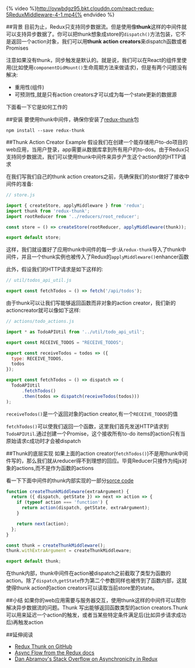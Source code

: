 {% video %}http://ovwbdgz95.bkt.clouddn.com/react-redux-5ReduxMiddleware-4-1.mp4{% endvideo %}

##背景
目前为止，Redux只支持同步数据流。但是使用像**thunk**这样的中间件就可以支持异步数据了。你可以把thunk想象成store的`dispatch()`方法包装，它不是返回一个action对象，我们可以用**thunk action creators**来dispatch函数或者Promises

注意如果没有thunk，同步触发是默认的。就是说，我们可以在React的组件里使用(比如使用`componentDidMount()`生命周期方法来做请求)，但是有两个问题没有解决:
- 重用性(组件)
- 可预测性,就是只有action creators才可以成为每一个state更新的数据源

下面看一下它是如何工作的

##安装
要使用thunk中间件，确保你安装了[redux-thunk](https://github.com/gaearon/redux-thunk)包
```
npm install --save redux-thunk
```

##Thunk Action Creator Example
假设我们在创建一个能存储用户to-do项目的web应用，当用户登录，app需要从数据库拿到所有用户的to-dos。由于Redux只支持同步数据流，我们可以使用thunk中间件来异步产生这个action的的HTTP请求

在我们写我们自己的thunk action creators之前，先确保我们的stor做好了接收中间件的准备:

```js
// store.js

import { createStore, applyMiddleware } from 'redux';
import thunk from 'redux-thunk';
import rootReducer from '../reducers/root_reducer';

const store = () => createStore(rootReducer, applyMiddleware(thunk));

export default store;
```

这样，我们就设置好了应用thunk中间件的每一步:从`redux-thunk`导入了thunk中间件，并且一个thunk实例也被传入了Redux的`applyMiddleware()`enhancer函数

此外，假设我们的HTTP请求是如下这样的:
```js
// util/todos_api_util.js

export const fetchTodos = () => fetch('/api/todos');
```

由于thunk可以让我们写能够返回函数而非对象的action creator，我们新的actioncreator就可以像如下这样:
```js
// actions/todo_actions.js

import * as TodoAPIUtil from '../util/todo_api_util';

export const RECEIVE_TODOS = "RECEIVE_TODOS";

export const receiveTodos = todos => ({
  type: RECEIVE_TODOS,
  todos
});

export const fetchTodos = () => dispatch => (
  TodoAPIUtil
      .fetchTodos()
      .then(todos => dispatch(receiveTodos(todos)))
);

```

`receiveTodos()`是一个返回对象的action creator,有一个`RECEIVE_TODOS`的值

`fetchTodos()`可以使我们返回一个函数，这里我们首先发送HTTP请求到`TodoAPIUtil`.通过创建一个Promise，这个接收所有to-do items的action只有当原始请求c成功时才会被dispatch


##Thunk的底层实现
如果上面的action creator(`fetchTodos()`)不是用thunk中间件写的，那么我们就从reducer得不到理想的回应。毕竟Reducer只接作为纯js对象的actions,而不是作为函数的actions

看一下下面中间件的thunk内部实现的一部分[sorce code](https://github.com/gaearon/redux-thunk/blob/master/src/index.js)

```js
function createThunkMiddleware(extraArgument) {
  return ({ dispatch, getState }) => next => action => {
    if (typeof action === 'function') {
      return action(dispatch, getState, extraArgument);
    }

    return next(action);
  };
}

const thunk = createThunkMiddleware();
thunk.withExtraArgument = createThunkMiddleware;

export default thunk;
```

在thunk内部，thunk中间件在action被dispatch之前截取了类型为函数的action。除了`dispatch`,`getState`作为第二个参数同样也被传到了函数内部，这就使得thunk action的action creators可以读取当前store里的state。


##小结
如果你的web应用需要与服务器交互，使用thunk这样的中间件可以帮你解决异步数据流的问题。Thunk 写出能够返回函数类型的action creators.Thunk可以用来延迟一个action的触发，或者当某些特定条件满足后(比如异步请求成功后)再触发action

##延伸阅读
- [Redux Thunk on GitHub](https://github.com/gaearon/redux-thunk)
- [Async Flow from the Redux docs](http://redux.js.org/docs/advanced/AsyncFlow.html)
- [Dan Abramov's Stack Overflow on Asynchronicity in Redux](https://stackoverflow.com/questions/35411423/how-to-dispatch-a-redux-action-with-a-timeout/35415559#35415559)